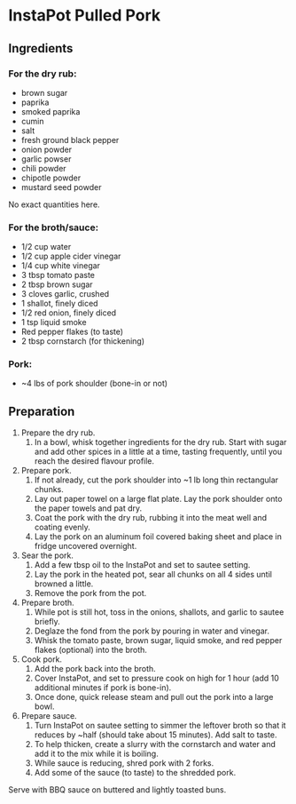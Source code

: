 # InstaPot Pulled Pork

## Ingredients
### For the dry rub:
* brown sugar
* paprika
* smoked paprika
* cumin
* salt
* fresh ground black pepper
* onion powder
* garlic powser
* chili powder
* chipotle powder
* mustard seed powder

No exact quantities here.

### For the broth/sauce:
* 1/2 cup water
* 1/2 cup apple cider vinegar
* 1/4 cup white vinegar
* 3 tbsp tomato paste
* 2 tbsp brown sugar
* 3 cloves garlic, crushed
* 1 shallot, finely diced
* 1/2 red onion, finely diced
* 1 tsp liquid smoke
* Red pepper flakes (to taste)
* 2 tbsp cornstarch (for thickening)

### Pork:
*  ~4 lbs of pork shoulder (bone-in or not)

## Preparation
1. Prepare the dry rub.
   1. In a bowl, whisk together ingredients for the dry rub. Start with sugar and add other spices in a little at a time, tasting frequently, until you reach the desired flavour profile.
1. Prepare pork.
   1. If not already, cut the pork shoulder into ~1 lb long thin rectangular chunks.
   1. Lay out paper towel on a large flat plate. Lay the pork shoulder onto the paper towels and pat dry.
   1. Coat the pork with the dry rub, rubbing it into the meat well and coating evenly.
   1. Lay the pork on an aluminum foil covered baking sheet and place in fridge uncovered overnight.
1. Sear the pork.
   1. Add a few tbsp oil to the InstaPot and set to sautee setting.
   1. Lay the pork in the heated pot, sear all chunks on all 4 sides until browned a little.
   1. Remove the pork from the pot.
1. Prepare broth.
   1. While pot is still hot, toss in the onions, shallots, and garlic to sautee briefly.
   1. Deglaze the fond from the pork by pouring in water and vinegar.
   1. Whisk the tomato paste, brown sugar, liquid smoke, and red pepper flakes (optional) into the broth.
1. Cook pork.
   1. Add the pork back into the broth.
   1. Cover InstaPot, and set to pressure cook on high for 1 hour (add 10 additional minutes if pork is bone-in).
   1. Once done, quick release steam and pull out the pork into a large bowl.
1. Prepare sauce.
   1. Turn InstaPot on sautee setting to simmer the leftover broth so that it reduces by ~half (should take about 15 minutes). Add salt to taste.
   1. To help thicken, create a slurry with the cornstarch and water and add it to the mix while it is boiling.
   1. While sauce is reducing, shred pork with 2 forks.
   1. Add some of the sauce (to taste) to the shredded pork.

Serve with BBQ sauce on buttered and lightly toasted buns.
